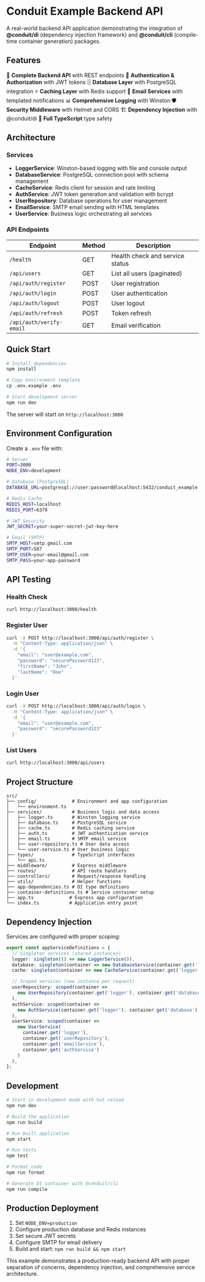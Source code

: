 # Conduit Example Backend API

A real-world backend API application demonstrating the integration of **@conduit/di** (dependency injection framework) and **@conduit/cli** (compile-time container generation) packages.

## Features

🎯 **Complete Backend API** with REST endpoints
🔐 **Authentication & Authorization** with JWT tokens
🗄️ **Database Layer** with PostgreSQL integration
⚡ **Caching Layer** with Redis support
📧 **Email Services** with templated notifications
📊 **Comprehensive Logging** with Winston
🛡️ **Security Middleware** with Helmet and CORS
🏗️ **Dependency Injection** with @conduit/di
📝 **Full TypeScript** type safety

## Architecture

### Services

- **LoggerService**: Winston-based logging with file and console output
- **DatabaseService**: PostgreSQL connection pool with schema management
- **CacheService**: Redis client for session and rate limiting
- **AuthService**: JWT token generation and validation with bcrypt
- **UserRepository**: Database operations for user management
- **EmailService**: SMTP email sending with HTML templates
- **UserService**: Business logic orchestrating all services

### API Endpoints

| Endpoint | Method | Description |
|----------|--------|-------------|
| `/health` | GET | Health check and service status |
| `/api/users` | GET | List all users (paginated) |
| `/api/auth/register` | POST | User registration |
| `/api/auth/login` | POST | User authentication |
| `/api/auth/logout` | POST | User logout |
| `/api/auth/refresh` | POST | Token refresh |
| `/api/auth/verify-email` | GET | Email verification |

## Quick Start

```bash
# Install dependencies
npm install

# Copy environment template
cp .env.example .env

# Start development server
npm run dev
```

The server will start on `http://localhost:3000`

## Environment Configuration

Create a `.env` file with:

```bash
# Server
PORT=3000
NODE_ENV=development

# Database (PostgreSQL)
DATABASE_URL=postgresql://user:password@localhost:5432/conduit_example

# Redis Cache
REDIS_HOST=localhost
REDIS_PORT=6379

# JWT Security
JWT_SECRET=your-super-secret-jwt-key-here

# Email (SMTP)
SMTP_HOST=smtp.gmail.com
SMTP_PORT=587
SMTP_USER=your-email@gmail.com
SMTP_PASS=your-app-password
```

## API Testing

### Health Check
```bash
curl http://localhost:3000/health
```

### Register User
```bash
curl -X POST http://localhost:3000/api/auth/register \
  -H "Content-Type: application/json" \
  -d '{
    "email": "user@example.com",
    "password": "securePassword123",
    "firstName": "John",
    "lastName": "Doe"
  }'
```

### Login User
```bash
curl -X POST http://localhost:3000/api/auth/login \
  -H "Content-Type: application/json" \
  -d '{
    "email": "user@example.com",
    "password": "securePassword123"
  }'
```

### List Users
```bash
curl http://localhost:3000/api/users
```

## Project Structure

```
src/
├── config/             # Environment and app configuration
│   └── environment.ts
├── services/           # Business logic and data access
│   ├── logger.ts       # Winston logging service
│   ├── database.ts     # PostgreSQL service
│   ├── cache.ts        # Redis caching service
│   ├── auth.ts         # JWT authentication service
│   ├── email.ts        # SMTP email service
│   ├── user-repository.ts # User data access
│   └── user-service.ts # User business logic
├── types/              # TypeScript interfaces
│   └── api.ts
├── middleware/         # Express middleware
├── routes/             # API route handlers
├── controllers/        # Request/response handling
├── utils/              # Helper functions
├── app-dependencies.ts # DI type definitions
├── container-definitions.ts # Service container setup
├── app.ts             # Express app configuration
└── index.ts           # Application entry point
```

## Dependency Injection

Services are configured with proper scoping:

```typescript
export const appServiceDefinitions = {
  // Singleton services (shared instances)
  logger: singleton(() => new LoggerService()),
  database: singleton(container => new DatabaseService(container.get('logger'))),
  cache: singleton(container => new CacheService(container.get('logger'))),

  // Scoped services (new instance per request)
  userRepository: scoped(container =>
    new UserRepository(container.get('logger'), container.get('database'))
  ),
  authService: scoped(container =>
    new AuthService(container.get('logger'), container.get('database'), container.get('cache'))
  ),
  userService: scoped(container =>
    new UserService(
      container.get('logger'),
      container.get('userRepository'),
      container.get('emailService'),
      container.get('authService')
    )
  ),
};
```

## Development

```bash
# Start in development mode with hot reload
npm run dev

# Build the application
npm run build

# Run built application
npm start

# Run tests
npm test

# Format code
npm run format

# Generate DI container with @conduit/cli
npm run compile
```

## Production Deployment

1. Set `NODE_ENV=production`
2. Configure production database and Redis instances
3. Set secure JWT secrets
4. Configure SMTP for email delivery
5. Build and start: `npm run build && npm start`

This example demonstrates a production-ready backend API with proper separation of concerns, dependency injection, and comprehensive service architecture.